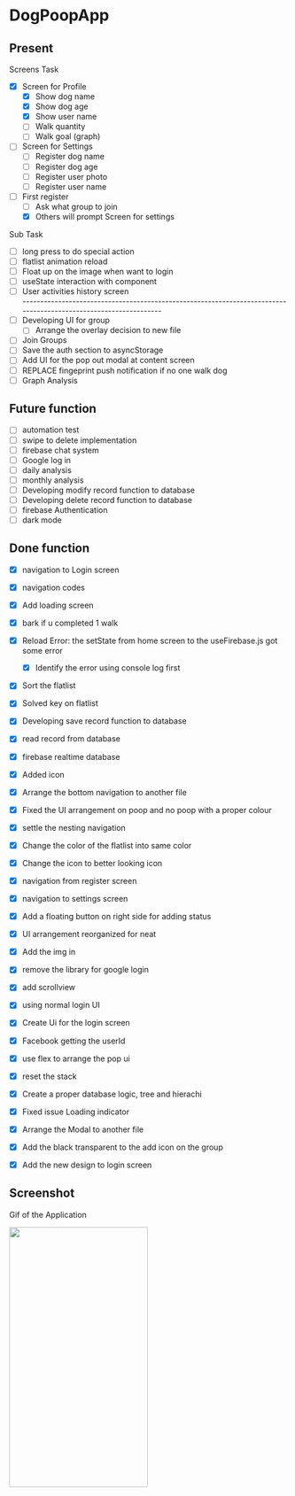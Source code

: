# DogPoopApp

## Present 
Screens Task<br>
- [x] Screen for Profile<br>
  - [x] Show dog name<br>
  - [x] Show dog age<br>
  - [x] Show user name<br>
  - [ ] Walk quantity<br>
  - [ ] Walk goal (graph)<br>
- [ ] Screen for Settings<br>
  - [ ] Register dog name<br>
  - [ ] Register dog age<br>
  - [ ] Register user photo<br>
  - [ ] Register user name<br>
- [ ] First register<br>
  - [ ] Ask what group to join<br>
  - [x] Others will prompt Screen for settings<br>

Sub Task<br>
- [ ] long press to do special action<br>
- [ ] flatlist animation reload<br>
- [ ] Float up on the image when want to login<br>
- [ ] useState interaction with component<br>
- [ ] User activities history screen<br>
-----------------------------------------------------------------------------------------------------------------<br>
- [ ] Developing UI for group<br>
  - [ ] Arrange the overlay decision to new file<br>
- [ ] Join Groups<br>
- [ ] Save the auth section to asyncStorage<br>
- [ ] Add UI for the pop out modal at content screen<br>
- [ ] REPLACE fingeprint push notification if no one walk dog<br>
- [ ] Graph Analysis<br>

## Future function
- [ ] automation test<br>
- [ ] swipe to delete implementation<br>
- [ ] firebase chat system<br>
- [ ] Google log in<br>
- [ ] daily analysis<br>
- [ ] monthly analysis<br>
- [ ] Developing modify record function to database<br>
- [ ] Developing delete record function to database<br>
- [ ] firebase Authentication<br>
- [ ] dark mode<br>

## Done function
- [x] navigation to Login screen<br>
- [x] navigation codes<br>
- [x] Add loading screen<br>
- [x] bark if u completed 1 walk<br>
- [x] Reload Error: the setState from home screen to the useFirebase.js got some error<br>
  - [x] Identify the error using console log first<br>
- [x] Sort the flatlist<br>
- [x] Solved key on flatlist
- [x] Developing save record function to database<br>
- [x] read record from database<br>
- [x] firebase realtime database<br>
- [x] Added icon<br>
- [x] Arrange the bottom navigation to another file<br>
- [x] Fixed the UI arrangement on poop and no poop with a proper colour<br>
- [x] settle the nesting navigation<br>
- [x] Change the color of the flatlist into same color<br>
- [x] Change the icon to better looking icon<br>
- [x] navigation from register screen<br>
- [x] navigation to settings screen<br>
- [x] Add a floating button on right side for adding status<br>
- [x] UI arrangement reorganized for neat<br>
- [x] Add the img in<br>
- [x] remove the library for google login<br>
- [x] add scrollview<br>
- [x] using normal login UI<br>
- [x] Create Ui for the login screen<br>
- [x] Facebook getting the userId<br>
- [x] use flex to arrange the pop ui<br>
- [x] reset the stack<br>
- [x] Create a proper database logic, tree and hierachi<br>
- [x] Fixed issue Loading indicator<br>

- [x] Arrange the Modal to another file<br>
- [x] Add the black transparent to the add icon on the group<br>
- [x] Add the new design to login screen<br>



## Screenshot
<p>Gif of the Application</p>
<p align="left">
  <img src="./assets/images/video2.gif" width="250" height="470">
</p>
